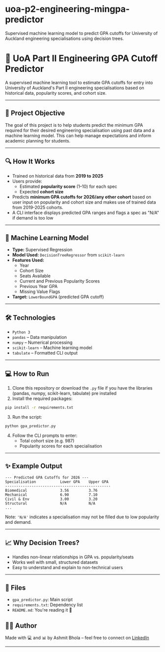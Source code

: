 # uoa-p2-engineering-mingpa-predictor
Supervised machine learning model to predict GPA cutoffs for University of Auckland engineering specialisations using decision trees.


# 🧠 UoA Part II Engineering GPA Cutoff Predictor

A supervised machine learning tool to estimate GPA cutoffs for entry into University of Auckland's Part II engineering specialisations based on historical data, popularity scores, and cohort size.

---

## 📌 Project Objective

The goal of this project is to help students predict the minimum GPA required for their desired engineering specialisation using past data and a machine learning model. This can help manage expectations and inform academic planning for students.

---

## 🔍 How It Works

- Trained on historical data from **2019 to 2025**
- Users provide:
  - Estimated **popularity score** (1–10) for each spec
  - Expected **cohort size**
- Predicts **minimum GPA cutoffs for 2026/any other cohort** based on user input on popularity and cohort size and makes use of trained data from 2019-2025 cohorts. 
- A CLI interface displays predicted GPA ranges and flags a spec as "N/A" if demand is too low

---

## 🧠 Machine Learning Model

- **Type:** Supervised Regression
- **Model Used:** `DecisionTreeRegressor` from `scikit-learn`
- **Features Used:**
  - Year
  - Cohort Size
  - Seats Available
  - Current and Previous Popularity Scores
  - Previous Year GPA
  - Missing Value Flags
- **Target:** `LowerBoundGPA` (predicted GPA cutoff)

---

## 🛠 Technologies

- `Python 3`
- `pandas` – Data manipulation
- `numpy` – Numerical processing
- `scikit-learn` – Machine learning model
- `tabulate` – Formatted CLI output

---

## 💻 How to Run

1. Clone this repository or download the `.py` file if you have the libraries (pandas, numpy, scikit-learn, tabulate) pre installed
2. Install the required packages:

```bash
pip install -r requirements.txt
```

3. Run the script:

```bash
python gpa_predictor.py
```

4. Follow the CLI prompts to enter:
   - Total cohort size (e.g. 987)
   - Popularity scores for each specialisation

---

## ✨ Example Output

```
--- Predicted GPA Cutoffs for 2026 ---
Specialisation           Lower GPA    Upper GPA
------------------------------------------------
Biomedical               3.56         3.76
Mechanical               6.90         7.10
Civil & Env              3.00         3.20
Structural               N/A          N/A
...
```

Note: `'N/A'` indicates a specialisation may not be filled due to low popularity and demand.

---

## 📈 Why Decision Trees?

- Handles non-linear relationships in GPA vs. popularity/seats
- Works well with small, structured datasets
- Easy to understand and explain to non-technical users

---

## 📁 Files

- `gpa_predictor.py`: Main script
- `requirements.txt`: Dependency list
- `README.md`: You're reading it 🙂

## 👨‍💻 Author

Made with 💻 and 📊 by Ashmit Bhola – feel free to connect on [LinkedIn](https://www.linkedin.com/in/ashmit-bhola/) 

---

